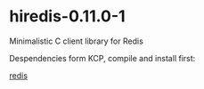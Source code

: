 hiredis-0.11.0-1
================

Minimalistic C client library for Redis


Despendencies form KCP, compile and install first:

[redis](../../../redis)
